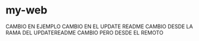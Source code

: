 # my-web
CAMBIO EN EJEMPLO
CAMBIO EN EL UPDATE README 
CAMBIO DESDE LA RAMA DEL UPDATEREADME
CAMBIO PERO DESDE EL REMOTO
